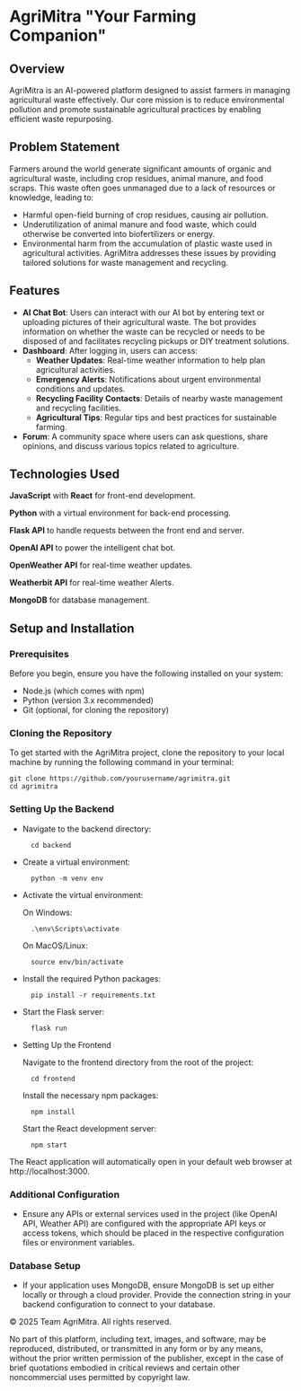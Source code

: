 
# AgriMitra "Your Farming Companion"

## Overview

AgriMitra is an AI-powered platform designed to assist farmers in managing agricultural waste effectively. Our core mission is to reduce environmental pollution and promote sustainable agricultural practices by enabling efficient waste repurposing.

## Problem Statement
Farmers around the world generate significant amounts of organic and agricultural waste, including crop residues, animal manure, and food scraps. This waste often goes unmanaged due to a lack of resources or knowledge, leading to:

- Harmful open-field burning of crop residues, causing air pollution.
- Underutilization of animal manure and food waste, which could otherwise be converted into biofertilizers or energy.
- Environmental harm from the accumulation of plastic waste used in agricultural activities.
AgriMitra addresses these issues by providing tailored solutions for waste management and recycling.




## Features

- **AI Chat Bot**: Users can interact with our AI bot by entering text or uploading pictures of their agricultural waste. The bot provides information on whether the waste can be recycled or needs to be disposed of and facilitates recycling pickups or DIY treatment solutions.
- **Dashboard**: After logging in, users can access:
    - **Weather Updates**: Real-time weather information to help plan agricultural activities.
    - **Emergency Alerts**: Notifications about urgent environmental conditions and updates.
    - **Recycling Facility Contacts**: Details of nearby waste management and recycling facilities.
    - **Agricultural Tips**: Regular tips and best practices for sustainable farming.
- **Forum**: A community space where users can ask questions, share opinions, and discuss various topics related to agriculture.




## Technologies Used

**JavaScript** with **React** for front-end development.

**Python** with a virtual environment for back-end processing.

**Flask API** to handle requests between the front end and server.

**OpenAI API** to power the intelligent chat bot.

**OpenWeather API** for real-time weather updates.

**Weatherbit API** for real-time weather Alerts.

**MongoDB** for database management.


## Setup and Installation

### Prerequisites
Before you begin, ensure you have the following installed on your system:

- Node.js (which comes with npm)
- Python (version 3.x recommended)
- Git (optional, for cloning the repository)

### Cloning the Repository
To get started with the AgriMitra project, clone the repository to your local machine by running the following command in your terminal:

    git clone https://github.com/yourusername/agrimitra.git
    cd agrimitra
### Setting Up the Backend
- Navigate to the backend directory:

        cd backend

- Create a virtual environment:

        python -m venv env

- Activate the virtual environment:
    
    On Windows:

        .\env\Scripts\activate
    On MacOS/Linux:

        source env/bin/activate
- Install the required Python packages:

        pip install -r requirements.txt
- Start the Flask server:

        flask run
- Setting Up the Frontend

    Navigate to the frontend directory from the root of the project:

        cd frontend
    Install the necessary npm packages:

        npm install
    Start the React development server:

        npm start
The React application will automatically open in your default web browser at http://localhost:3000.

### Additional Configuration
- Ensure any APIs or external services used in the project (like OpenAI API, Weather API) are configured with the appropriate API keys or access tokens, which should be placed in the respective configuration files or environment variables.
### Database Setup
- If your application uses MongoDB, ensure MongoDB is set up either locally or through a cloud provider. Provide the connection string in your backend configuration to connect to your database.


© 2025 Team AgriMitra. All rights reserved.

No part of this platform, including text, images, and software, may be reproduced, distributed, or transmitted in any form or by any means, without the prior written permission of the publisher, except in the case of brief quotations embodied in critical reviews and certain other noncommercial uses permitted by copyright law.

